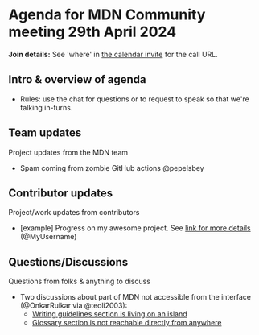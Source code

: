 # Agenda for MDN Community meeting 29th April 2024

**Join details:** See 'where' in [the calendar invite](https://calendar.google.com/calendar/u/0/embed?src=c_4656dd7c36825e2be115c0e7992191d550d16edcec37151eb6018581f654727b@group.calendar.google.com) for the call URL.

## Intro & overview of agenda

- Rules: use the chat for questions or to request to speak so that we're talking in-turns.

## Team updates

Project updates from the MDN team

- Spam coming from zombie GitHub actions @pepelsbey

## Contributor updates

Project/work updates from contributors

- [example] Progress on my awesome project. See [link for more details](https://github.com/mdn/community-meetings) (@MyUsername)

## Questions/Discussions

Questions from folks & anything to discuss

- Two discussions about part of MDN not accessible from the interface (@OnkarRuikar via @teoli2003):
  - [Writing guidelines section is living on an island](https://github.com/orgs/mdn/discussions/661)
  - [Glossary section is not reachable directly from anywhere](https://github.com/orgs/mdn/discussions/662)
